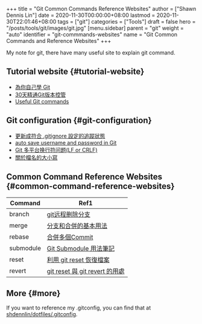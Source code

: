 +++
title = "Git Common Commands Reference Websites"
author = ["Shawn Dennis Lin"]
date = 2020-11-30T00:00:00+08:00
lastmod = 2020-11-30T22:01:46+08:00
tags = ["git"]
categories = ["Tools"]
draft = false
hero = "/posts/tools/git/images/git.jpg"
[menu.sidebar]
  parent = "git"
  weight = "auto"
  identifier = "git-commmands-websites"
  name = "Git Common Commands and Reference Websites"
+++

My note for git, there have many useful site to explain git command.  

<!--more-->


## Tutorial website {#tutorial-website}

-   [為你自己學 Git](https://gitbook.tw/)
-   [30天精通Git版本控管](https://ithelp.ithome.com.tw/users/20004901/ironman/525)
-   [Useful Git commands](https://docs.gitlab.com/ee/topics/git/useful%5Fgit%5Fcommands.html)


## Git configuration {#git-configuration}

-   [更新成符合 .gitignore 設定的追蹤狀態](https://blog.poychang.net/gitignore-and-delete-untracked-files/)
-   [auto save username and password in Git](https://stackoverflow.com/questions/35942754/how-to-save-username-and-password-in-git)
-   [Git 多平台换行符问题(LF or CRLF)](https://kuanghy.github.io/2017/03/19/git-lf-or-crlf)
-   [關於檔名的大小寫](https://gitbook.tw/posts/2018-06-05-case-sensitive)


## Common Command Reference Websites {#common-command-reference-websites}

| Command   | Ref1                                                                                                                                                                                                                                                    |
|-----------|---------------------------------------------------------------------------------------------------------------------------------------------------------------------------------------------------------------------------------------------------------|
| branch    | [git远程删除分支](https://blog.csdn.net/qq%5F16885135/article/details/52777871)                                                                                                                                                                         |
| merge     | [分支和合併的基本用法](https://git-scm.com/book/zh-tw/v2/%E4%BD%BF%E7%94%A8-Git-%E5%88%86%E6%94%AF-%E5%88%86%E6%94%AF%E5%92%8C%E5%90%88%E4%BD%B5%E7%9A%84%E5%9F%BA%E6%9C%AC%E7%94%A8%E6%B3%95)                                                          |
| rebase    | [合併多個Commit](https://gitbook.tw/chapters/rewrite-history/merge-multiple-commits-to-one-commit.html)                                                                                                                                                 |
| submodule | [Git Submodule 用法筆記](https://blog.chh.tw/posts/git-submodule/)                                                                                                                                                                                      |
| reset     | [利用 git reset 恢復檔案](https://blog.wu-boy.com/2010/08/git-%E7%89%88%E6%9C%AC%E6%8E%A7%E5%88%B6%EF%BC%9A%E5%88%A9%E7%94%A8-git-reset-%E6%81%A2%E5%BE%A9%E6%AA%94%E6%A1%88%E3%80%81%E6%9A%AB%E5%AD%98%E7%8B%80%E6%85%8B%E3%80%81commit-%E8%A8%8A%E6%81%AF/) |
| revert    | [git reset 與 git revert 的用處](https://bigboys-me.medium.com/%E8%AE%93%E4%BD%A0%E7%9A%84%E4%BB%A3%E7%A2%BC%E5%9B%9E%E5%88%B0%E9%81%8E%E5%8E%BB-git-reset-%E8%88%87-git-revert-%E7%9A%84%E7%94%A8%E8%99%95-6ba4b7545690)                               |


## More {#more}

If you want to reference my .gitconfig, you can find that at [shdennlin/dotfiles/.gitconfig](https://github.com/shdennlin/dotfiles/blob/main/.gitconfig).
